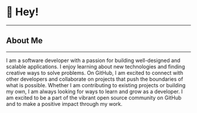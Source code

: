 # 👋 Hey!
---
## About Me
---
<div>
I am a software developer with a passion for building well-designed and scalable applications. I enjoy learning about new technologies and finding creative ways to solve problems. On GitHub, I am excited to connect with other developers and collaborate on projects that push the boundaries of what is possible. Whether I am contributing to existing projects or building my own, I am always looking for ways to learn and grow as a developer. I am excited to be a part of the vibrant open source community on GitHub and to make a positive impact through my work.
</div>


